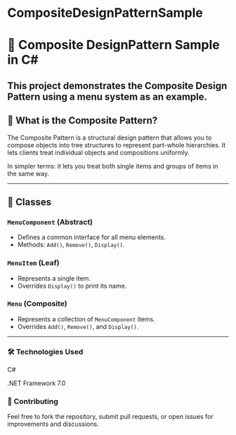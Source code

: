 # CompositeDesignPatternSample

# 🎯 Composite DesignPattern Sample in C#

This project demonstrates the **Composite Design Pattern** using a menu system as an example.
---

## 📌 What is the Composite Pattern?

The Composite Pattern is a structural design pattern that allows you to compose objects into tree structures to represent part-whole hierarchies. It lets clients treat individual objects and compositions uniformly.

In simpler terms: it lets you treat both single items and groups of items in the same way.

---

## 🧩 Classes

### `MenuComponent` (Abstract)

- Defines a common interface for all menu elements.
- Methods: `Add()`, `Remove()`, `Display()`.

### `MenuItem` (Leaf)

- Represents a single item.
- Overrides `Display()` to print its name.

### `Menu` (Composite)

- Represents a collection of `MenuComponent` items.
- Overrides `Add()`, `Remove()`, and `Display()`.

---

### 🛠️ Technologies Used
 
C#
 
.NET Framework 7.0

### 🤝 Contributing
 
Feel free to fork the repository, submit pull requests, or open issues for improvements and discussions.
